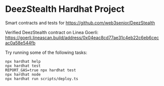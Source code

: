 # DeezStealth Hardhat Project

Smart contracts and tests for https://github.com/web3senior/DeezStealth

Verified DeezStealth contract on Linea Goerli: https://goerli.lineascan.build/address/0x04eac8cd77ae31c4eb22c6eb6cecac0a58e544fb

Try running some of the following tasks:

```shell
npx hardhat help
npx hardhat test
REPORT_GAS=true npx hardhat test
npx hardhat node
npx hardhat run scripts/deploy.ts
```
